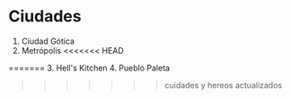 # Ciudades

1. Ciudad Gótica
2. Metrópolis
<<<<<<< HEAD

=======
3. Hell's Kitchen
4. Pueblo Paleta
>>>>>>> cuidades y hereos actualizados
